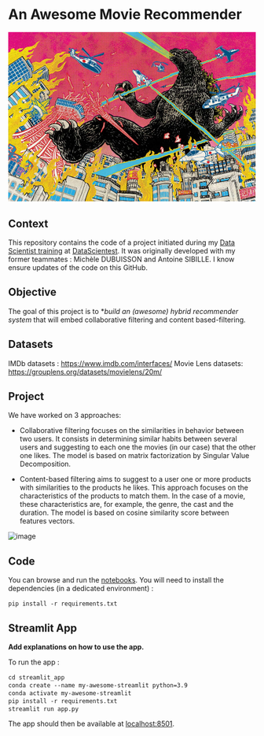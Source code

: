 # An Awesome Movie Recommender

![image_name](./streamlit_app/assets/godzilla_criterion.png?raw=true)

## Context

This repository contains the code of a project initiated during my [Data Scientist training](https://datascientest.com/en/data-scientist-course) at [DataScientest](https://datascientest.com/).
It was originally developed with my former teammates : Michèle DUBUISSON and Antoine SIBILLE. I know ensure updates of the code on this GitHub.

## Objective

The goal of this project is to **build an (awesome) hybrid recommender system* that will embed collaborative filtering and content based-filtering.

## Datasets

IMDb datasets : https://www.imdb.com/interfaces/
Movie Lens datasets: https://grouplens.org/datasets/movielens/20m/

## Project

We have worked on 3 approaches:

- Collaborative filtering focuses on the similarities in behavior between two users. It consists in determining similar habits between several users and suggesting to each one the movies (in our case) that the other one likes. The model is based on matrix factorization by Singular Value Decomposition.

- Content-based filtering aims to suggest to a user one or more products with similarities to the products he likes. This approach focuses on the characteristics of the products to match them. In the case of a movie, these characteristics are, for example, the genre, the cast and the duration. The model is based on cosine similarity score between features vectors.

![image](https://user-images.githubusercontent.com/125690999/226980185-2ff99c5e-4f07-4d90-a985-4e3c1ae944c8.png)

## Code

You can browse and run the [notebooks](./notebooks). You will need to install the dependencies (in a dedicated environment) :

```
pip install -r requirements.txt
```


## Streamlit App

**Add explanations on how to use the app.**

To run the app :

```shell
cd streamlit_app
conda create --name my-awesome-streamlit python=3.9
conda activate my-awesome-streamlit
pip install -r requirements.txt
streamlit run app.py
```

The app should then be available at [localhost:8501](http://localhost:8501).
